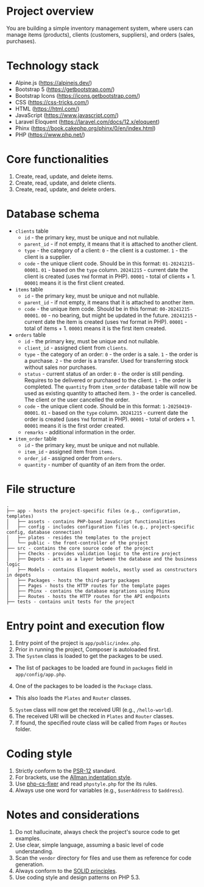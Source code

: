 # Project overview
You are building a simple inventory management system, where users can manage items (products), clients (customers, suppliers), and orders (sales, purchases).

# Technology stack
* Alpine.js (https://alpinejs.dev/)
* Bootstrap 5 (https://getbootstrap.com/)
* Bootstrap Icons (https://icons.getbootstrap.com/)
* CSS (https://css-tricks.com/)
* HTML (https://html.com/)
* JavaScript (https://www.javascript.com/)
* Laravel Eloquent (https://laravel.com/docs/12.x/eloquent)
* Phinx (https://book.cakephp.org/phinx/0/en/index.html)
* PHP (https://www.php.net/)

# Core functionalities
1. Create, read, update, and delete items.
2. Create, read, update, and delete clients.
3. Create, read, update, and delete orders.

# Database schema
* `clients` table
  - `id` - the primary key, must be unique and not nullable.
  - `parent_id` - if not empty, it means that it is attached to another client.
  - `type` - the category of a client:
    `0` - the client is a customer.
    `1` - the client is a supplier.
  - `code` - the unique client code. Should be in this format: `01-20241215-00001`.
    `01` - based on the `type` column.
    `20241215` - current date the client is created (uses `Ymd` format in PHP).
    `00001` - total of clients + 1. `00001` means it is the first client created.
* `items` table
  - `id` - the primary key, must be unique and not nullable.
  - `parent_id` - if not empty, it means that it is attached to another item.
  - `code` - the unique item code. Should be in this format: `00-20241215-00001`.
    `00` - no bearing, but might be updated in the future.
    `20241215` - current date the item is created (uses `Ymd` format in PHP).
    `00001` - total of items + 1. `00001` means it is the first item created.
* `orders` table
  - `id` - the primary key, must be unique and not nullable.
  - `client_id` - assigned client from `clients`.
  - `type` - the category of an order:
    `0` - the order is a sale.
    `1` - the order is a purchase.
    `2` - the order is a transfer. Used for transferring stock without sales nor purchases.
  - `status` - current status of an order:
    `0` - the order is still pending. Requires to be delivered or purchased to the client.
    `1` - the order is completed. The `quantity` from `item_order` database table will now be used as existing quantity to attached item.
    `3` - the order is cancelled. The client or the user cancelled the order.
  - `code` - the unique client code. Should be in this format: `1-20250419-00001`.
    `01` - based on the `type` column.
    `20241215` - current date the order is created (uses `Ymd` format in PHP).
    `00001` - total of orders + 1. `00001` means it is the first order created.
  - `remarks` - additional information in the order.
* `item_order` table
  - `id` - the primary key, must be unique and not nullable.
  - `item_id` - assigned item from `items`.
  - `order_id` - assigned order from `orders`.
  - `quantity` - number of quantity of an item from the order.

# File structure
```
.
├── app - hosts the project-specific files (e.g., configuration, templates)
│   ├── assets - contains PHP-based JavaScript functionalities
│   ├── config - includes configuration files (e.g., project-specific config, database connection)
│   ├── plates - resides the templates to the project
│   └── public - the front-controller of the project
├── src - contains the core source code of the project
│   ├── Checks - provides validation logic to the entire project
│   ├── Depots - acts as a layer between the database and the business logic
│   ├── Models - contains Eloquent models, mostly used as constructors in depots
│   ├── Packages - hosts the third-party packages
│   ├── Pages - hosts the HTTP routes for the template pages
│   ├── Phinx - contains the database migrations using Phinx
│   ├── Routes - hosts the HTTP routes for the API endpoints
├── tests - contains unit tests for the project
```

# Entry point and execution flow
1. Entry point of the project is `app/public/index.php`.
2. Prior in running the project, Composer is autoloaded first.
3. The `System` class is loaded to get the packages to be used.
  * The list of packages to be loaded are found in `packages` field in `app/config/app.php`.
4. One of the packages to be loaded is the `Package` class.
  * This also loads the `Plates` and `Router` classes.
5. `System` class will now get the received URI (e.g., `/hello-world`).
6. The received URI will be checked in `Plates` and `Router` classes.
7. If found, the specified route class will be called from `Pages` or `Routes` folder.

# Coding style
1. Strictly conform to the [PSR-12](https://www.php-fig.org/psr/psr-12/) standard.
2. For brackets, use the [Allman indentation style](https://en.wikipedia.org/wiki/Indentation_style#Allman).
3. Use [php-cs-fixer](https://cs.symfony.com/) and read `phpstyle.php` for the its rules.
4. Always use one word for variables (e.g., `$userAddress` to `$address`).

# Notes and considerations
1. Do not hallucinate, always check the project's source code to get examples.
2. Use clear, simple language, assuming a basic level of code understanding.
3. Scan the `vendor` directory for files and use them as reference for code generation.
4. Always conform to the [SOLID principles](https://en.wikipedia.org/wiki/SOLID).
5. Use coding style and design patterns on PHP 5.3.
